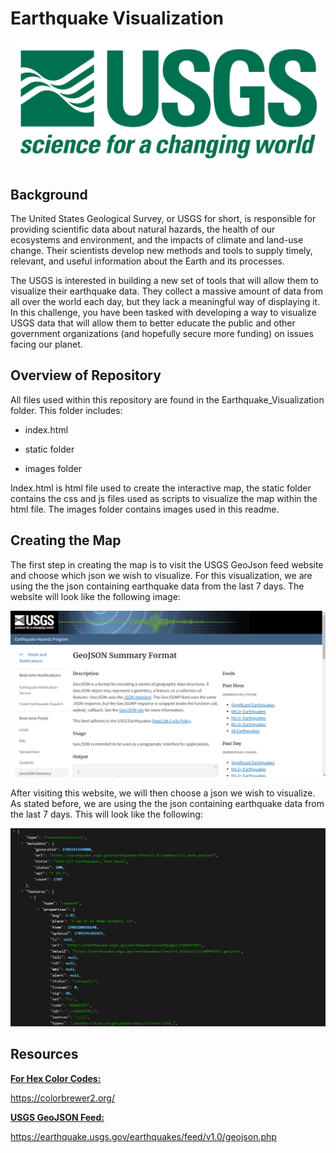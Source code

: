 # Earthquake Visualization

![1-logo.png](Earthquake_Visualization/Images/1-Logo.png)

## Background

The United States Geological Survey, or USGS for short, is responsible for providing scientific data about natural hazards, the health of our ecosystems and environment, and the impacts of climate and land-use change. Their scientists develop new methods and tools to supply timely, relevant, and useful information about the Earth and its processes.

The USGS is interested in building a new set of tools that will allow them to visualize their earthquake data. They collect a massive amount of data from all over the world each day, but they lack a meaningful way of displaying it. In this challenge, you have been tasked with developing a way to visualize USGS data that will allow them to better educate the public and other government organizations (and hopefully secure more funding) on issues facing our planet.

## Overview of Repository

All files used within this repository are found in the Earthquake_Visualization folder. This folder includes:

* index.html

* static folder

* images folder

Index.html is html file used to create the interactive map, the static folder contains the css and js files used as scripts to visualize the map within the html file. The images folder contains images used in this readme.

## Creating the Map

The first step in creating the map is to visit the USGS GeoJson feed website and choose which json we wish to visualize. For this visualization, we are using the the json containing earthquake data from the last 7 days. The website will look like the following image:

![4-USGS.png](Earthquake_Visualization/Images/4-USGS.png)

After visiting this website, we will then choose a json we wish to visualize. As stated before, we are using the the json containing earthquake data from the last 7 days. This will look like the following:

![3-JSON](Earthquake_Visualization/Images/3-JSON.png)



## Resources

**<ins>For Hex Color Codes:<ins>**

https://colorbrewer2.org/

**<ins>USGS GeoJSON Feed:<ins>**

https://earthquake.usgs.gov/earthquakes/feed/v1.0/geojson.php

